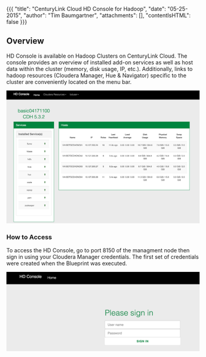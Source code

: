 {{{
  "title": "CenturyLink Cloud HD Console for Hadoop",
  "date": "05-25-2015",
  "author": "Tim Baumgartner",
  "attachments": [],
  "contentIsHTML": false
}}}

## Overview

HD Console is available on Hadoop Clusters on CenturyLink Cloud. The console provides an overview of installed add-on services as well as host data within the cluster (memory, disk usage, IP, etc.). Additionally, links to hadoop resources (Cloudera Manager, Hue & Navigator) specific to the cluster are conveniently located on the menu bar.

![CLC Search Cloudera Blueprint](../images/Cloudera/hd_console_main.png)

### How to Access

To access the HD Console, go to port 8150 of the managment node then sign in using your Cloudera Manager credentials. The first set of credentials were created when the Blueprint was executed.

![CLC Search Cloudera Blueprint](../images/Cloudera/hd_console_sign_in.png)

